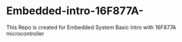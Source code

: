 # Embedded-intro-16F877A-
This Repo is created for Embedded System Basic Intro with 16F877A microcontroller
